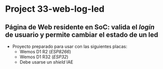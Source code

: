 #   Project 33-web-log-led
##  Página de Web residente en SoC: valida el _login_ de usuario y permite cambiar el estado de un led 

- Proyecto preparado para usar con las siguientes placas:
    - Wemos D1 R2   (_ESP8266_)
    - Wemos D1 R32  (_ESP32_)
    - Debe usarse un _shield_ IAE


